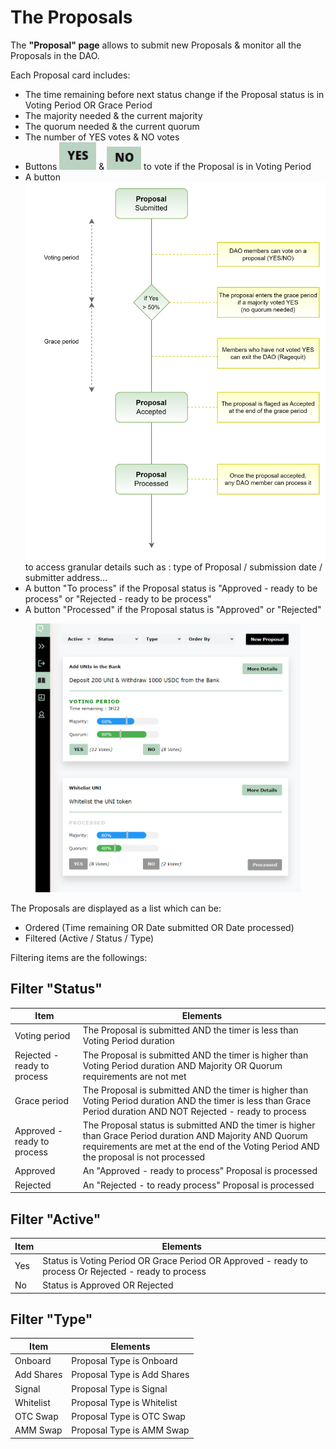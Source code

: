 # The Proposals

The **"Proposal" page** allows to submit new Proposals & monitor all the Proposals in the DAO.

Each Proposal card includes:

* The time remaining before next status change if the Proposal status is in Voting Period OR Grace Period
* The majority needed & the current majority
* The quorum needed & the current quorum&#x20;
* The number of YES votes & NO votes
* Buttons <img src="../../.gitbook/assets/image (5) (2).png" alt="" data-size="line"> & <img src="../../.gitbook/assets/image (7).png" alt="" data-size="line"> to vote if the Proposal is in Voting Period
* A button <img src="../../.gitbook/assets/image (6).png" alt="" data-size="line"> to access granular details such as : type of Proposal / submission date / submitter address...
* A button "To process" if the Proposal status is "Approved - ready to be process" or "Rejected - ready to be process"
* A button "Processed" if the Proposal status is "Approved" or "Rejected"

<figure><img src="../../.gitbook/assets/OTC VOTING modified.png" alt=""><figcaption></figcaption></figure>

The Proposals are displayed as a list which can be:&#x20;

* Ordered (Time remaining OR Date submitted OR Date processed)
* Filtered (Active / Status / Type)

Filtering items are the followings:

## Filter "Status"

| Item                        | Elements                                                                                                                                                                                           |
| --------------------------- | -------------------------------------------------------------------------------------------------------------------------------------------------------------------------------------------------- |
| Voting period               | The Proposal is submitted AND the timer is less than Voting Period duration                                                                                                                        |
| Rejected - ready to process | The Proposal is submitted AND the timer is higher than Voting Period duration AND Majority OR Quorum requirements are not met                                                                      |
| Grace period                | The Proposal is submitted AND the timer is higher than Voting Period duration AND the timer is less than Grace Period duration AND NOT Rejected - ready to process                                 |
| Approved - ready to process | The Proposal status is submitted AND the timer is higher than Grace Period duration AND Majority AND Quorum requirements are met at the end of the Voting Period AND the proposal is not processed |
| Approved                    | An "Approved - ready to process" Proposal  is processed                                                                                                                                            |
| Rejected                    | An "Rejected - to ready process" Proposal is processed                                                                                                                                             |

## Filter "Active"

| Item | Elements                                                                                              |
| ---- | ----------------------------------------------------------------------------------------------------- |
| Yes  | Status is Voting Period OR Grace Period OR Approved - ready to process Or Rejected - ready to process |
| No   | Status is Approved OR Rejected                                                                        |

## Filter "Type"

| Item       | Elements                    |
| ---------- | --------------------------- |
| Onboard    | Proposal Type is Onboard    |
| Add Shares | Proposal Type is Add Shares |
| Signal     | Proposal Type is Signal     |
| Whitelist  | Proposal Type is Whitelist  |
| OTC Swap   | Proposal Type is OTC Swap   |
| AMM Swap   | Proposal Type is AMM Swap   |

